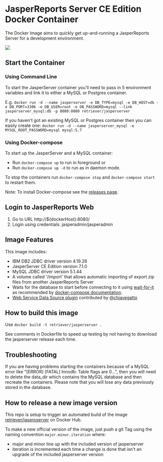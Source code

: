 # JasperReports Server CE Edition Docker Container

The Docker Image aims to quickly get up-and-running a JasperReports Server for a development environment.

[![](https://images.microbadger.com/badges/image/retriever/jasperserver.svg)](https://microbadger.com/images/retriever/jasperserver "Get your own image badge on microbadger.com")

## Start the Container

### Using Command Line

To start the JasperServer container you'll need to pass in 5 environment variables and link it to either a MySQL or Postgres container.

E.g. `docker run -d --name jasperserver -e DB_TYPE=mysql -e DB_HOST=db -e DB_PORT=3306 -e DB_USER=root -e DB_PASSWORD=mysql --link jasperserver_mysql:db -p 8080:8080 retriever/jasperserver`

If you haven't got an existing MySQL or Postgres container then you can easily create one:
`docker run -d --name jasperserver_mysql -e MYSQL_ROOT_PASSWORD=mysql mysql:5.7`


### Using Docker-compose

To start up the JasperServer and a MySQL container:

* Run `docker-compose up` to run in foreground or
* Run `docker-compose up -d` to run as in daemon mode.

To stop the containers run `docker-compose stop` and `docker-compose start` to restart them.

Note: To install Docker-compose see the [releases page](https://github.com/docker/compose/releases). 


## Login to JasperReports Web

1. Go to URL http://${dockerHost}:8080/
2. Login using credentials: jasperadmin/jasperadmin


## Image Features
This image includes:
* IBM DB2 JDBC driver version 4.19.26
* JasperServer CE Edition version 7.1.0
* MySQL JDBC driver version 5.1.44
* A volume called '/import' that allows automatic importing of export zip files from another JasperReports Server
* Waits for the database to start before connecting to it using [wait-for-it](https://github.com/vishnubob/wait-for-it) as recommended by [docker-compose documentation](https://docs.docker.com/compose/startup-order/).
* [Web Service Data Source plugin](https://community.jaspersoft.com/project/web-service-data-source) contributed by [@chiavegatto](https://github.com/chiavegatto)

## How to build this image
Use `docker build -t retriever/jasperserver .` 

See comments in Dockerfile to speed up testing by not having to download the jasperserver release each time.

## Troubleshooting
If you are having problems starting the containers because of a MySQL error like "[ERROR] [FATAL] Innodb: Table flags are 0...", then you will need to delete the data_dir which contains the MySQL database and then recreate the containers. Please note that you will lose any data previously stored in the database.

## How to release a new image version
This repo is setup to trigger an automated build of the image [retriever/jaserpserver](https://hub.docker.com/r/retriever/jasperserver/) on Docker Hub.

To make a new official version of the image, just push a git Tag using the naming convention `major.minor.iteration` where:
* major and minor line up with the included version of jasperserver 
* iteration is incremented each time a change is done that isn't an upgrade of the included jasperserver version
